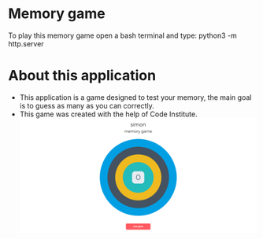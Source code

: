 # Memory game
To play this memory game open a bash terminal and type:
python3 -m http.server

# About this application 
* This application is a game designed to test your memory, the main goal is to guess as many as you can correctly.
* This game was created with the help of Code Institute.
!['Memory Game'](./Jest_Simon_Game.png)